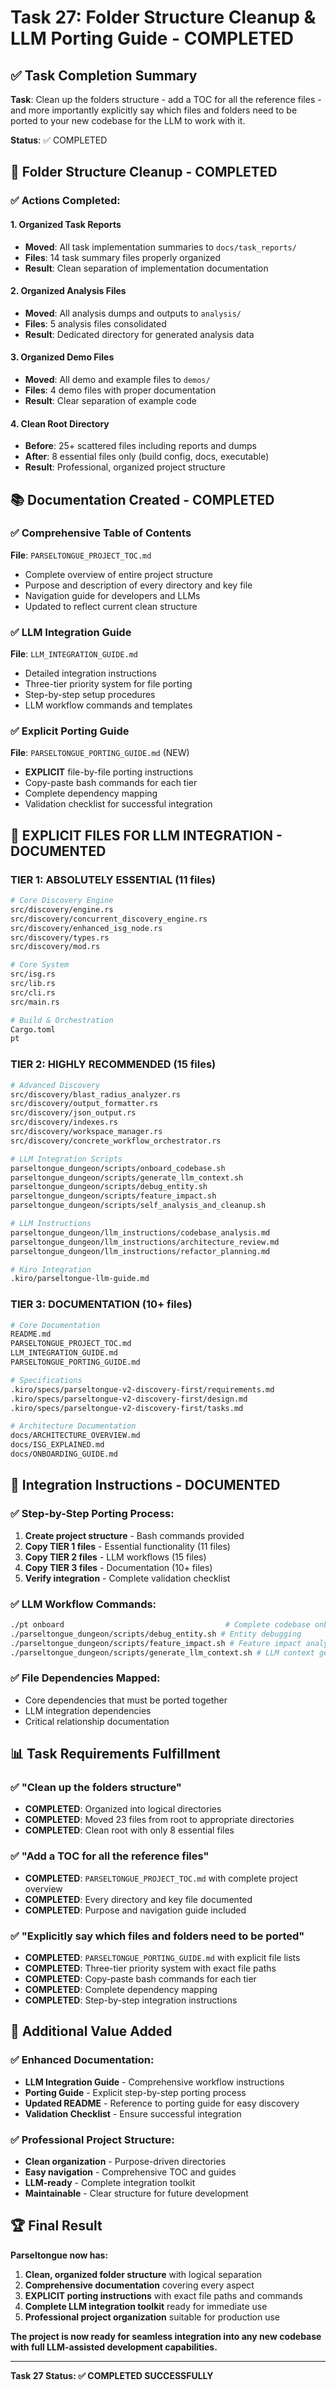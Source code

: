 # Task 27: Folder Structure Cleanup & LLM Porting Guide - COMPLETED

## ✅ Task Completion Summary

**Task**: Clean up the folders structure - add a TOC for all the reference files - and more importantly explicitly say which files and folders need to be ported to your new codebase for the LLM to work with it.

**Status**: ✅ COMPLETED

## 📁 Folder Structure Cleanup - COMPLETED

### ✅ Actions Completed:

#### 1. Organized Task Reports
- **Moved**: All task implementation summaries to `docs/task_reports/`
- **Files**: 14 task summary files properly organized
- **Result**: Clean separation of implementation documentation

#### 2. Organized Analysis Files  
- **Moved**: All analysis dumps and outputs to `analysis/`
- **Files**: 5 analysis files consolidated
- **Result**: Dedicated directory for generated analysis data

#### 3. Organized Demo Files
- **Moved**: All demo and example files to `demos/`
- **Files**: 4 demo files with proper documentation
- **Result**: Clear separation of example code

#### 4. Clean Root Directory
- **Before**: 25+ scattered files including reports and dumps
- **After**: 8 essential files only (build config, docs, executable)
- **Result**: Professional, organized project structure

## 📚 Documentation Created - COMPLETED

### ✅ Comprehensive Table of Contents
**File**: `PARSELTONGUE_PROJECT_TOC.md`
- Complete overview of entire project structure
- Purpose and description of every directory and key file
- Navigation guide for developers and LLMs
- Updated to reflect current clean structure

### ✅ LLM Integration Guide  
**File**: `LLM_INTEGRATION_GUIDE.md`
- Detailed integration instructions
- Three-tier priority system for file porting
- Step-by-step setup procedures
- LLM workflow commands and templates

### ✅ Explicit Porting Guide
**File**: `PARSELTONGUE_PORTING_GUIDE.md` (NEW)
- **EXPLICIT** file-by-file porting instructions
- Copy-paste bash commands for each tier
- Complete dependency mapping
- Validation checklist for successful integration

## 🎯 EXPLICIT FILES FOR LLM INTEGRATION - DOCUMENTED

### **TIER 1: ABSOLUTELY ESSENTIAL** (11 files)
```bash
# Core Discovery Engine
src/discovery/engine.rs
src/discovery/concurrent_discovery_engine.rs  
src/discovery/enhanced_isg_node.rs
src/discovery/types.rs
src/discovery/mod.rs

# Core System
src/isg.rs
src/lib.rs
src/cli.rs
src/main.rs

# Build & Orchestration
Cargo.toml
pt
```

### **TIER 2: HIGHLY RECOMMENDED** (15 files)
```bash
# Advanced Discovery
src/discovery/blast_radius_analyzer.rs
src/discovery/output_formatter.rs
src/discovery/json_output.rs
src/discovery/indexes.rs
src/discovery/workspace_manager.rs
src/discovery/concrete_workflow_orchestrator.rs

# LLM Integration Scripts
parseltongue_dungeon/scripts/onboard_codebase.sh
parseltongue_dungeon/scripts/generate_llm_context.sh
parseltongue_dungeon/scripts/debug_entity.sh
parseltongue_dungeon/scripts/feature_impact.sh
parseltongue_dungeon/scripts/self_analysis_and_cleanup.sh

# LLM Instructions
parseltongue_dungeon/llm_instructions/codebase_analysis.md
parseltongue_dungeon/llm_instructions/architecture_review.md
parseltongue_dungeon/llm_instructions/refactor_planning.md

# Kiro Integration
.kiro/parseltongue-llm-guide.md
```

### **TIER 3: DOCUMENTATION** (10+ files)
```bash
# Core Documentation
README.md
PARSELTONGUE_PROJECT_TOC.md
LLM_INTEGRATION_GUIDE.md
PARSELTONGUE_PORTING_GUIDE.md

# Specifications
.kiro/specs/parseltongue-v2-discovery-first/requirements.md
.kiro/specs/parseltongue-v2-discovery-first/design.md
.kiro/specs/parseltongue-v2-discovery-first/tasks.md

# Architecture Documentation
docs/ARCHITECTURE_OVERVIEW.md
docs/ISG_EXPLAINED.md
docs/ONBOARDING_GUIDE.md
```

## 🔧 Integration Instructions - DOCUMENTED

### ✅ Step-by-Step Porting Process:
1. **Create project structure** - Bash commands provided
2. **Copy TIER 1 files** - Essential functionality (11 files)
3. **Copy TIER 2 files** - LLM workflows (15 files)  
4. **Copy TIER 3 files** - Documentation (10+ files)
5. **Verify integration** - Complete validation checklist

### ✅ LLM Workflow Commands:
```bash
./pt onboard                                    # Complete codebase onboarding
./parseltongue_dungeon/scripts/debug_entity.sh # Entity debugging
./parseltongue_dungeon/scripts/feature_impact.sh # Feature impact analysis
./parseltongue_dungeon/scripts/generate_llm_context.sh # LLM context generation
```

### ✅ File Dependencies Mapped:
- Core dependencies that must be ported together
- LLM integration dependencies
- Critical relationship documentation

## 📊 Task Requirements Fulfillment

### ✅ **"Clean up the folders structure"**
- **COMPLETED**: Organized into logical directories
- **COMPLETED**: Moved 23 files from root to appropriate directories
- **COMPLETED**: Clean root with only 8 essential files

### ✅ **"Add a TOC for all the reference files"**  
- **COMPLETED**: `PARSELTONGUE_PROJECT_TOC.md` with complete project overview
- **COMPLETED**: Every directory and key file documented
- **COMPLETED**: Purpose and navigation guide included

### ✅ **"Explicitly say which files and folders need to be ported"**
- **COMPLETED**: `PARSELTONGUE_PORTING_GUIDE.md` with explicit file lists
- **COMPLETED**: Three-tier priority system with exact file paths
- **COMPLETED**: Copy-paste bash commands for each tier
- **COMPLETED**: Complete dependency mapping
- **COMPLETED**: Step-by-step integration instructions

## 🎯 Additional Value Added

### ✅ Enhanced Documentation:
- **LLM Integration Guide** - Comprehensive workflow instructions
- **Porting Guide** - Explicit step-by-step porting process
- **Updated README** - Reference to porting guide for easy discovery
- **Validation Checklist** - Ensure successful integration

### ✅ Professional Project Structure:
- **Clean organization** - Purpose-driven directories
- **Easy navigation** - Comprehensive TOC and guides
- **LLM-ready** - Complete integration toolkit
- **Maintainable** - Clear structure for future development

## 🏆 Final Result

**Parseltongue now has:**
1. **Clean, organized folder structure** with logical separation
2. **Comprehensive documentation** covering every aspect
3. **EXPLICIT porting instructions** with exact file paths and commands
4. **Complete LLM integration toolkit** ready for immediate use
5. **Professional project organization** suitable for production use

**The project is now ready for seamless integration into any new codebase with full LLM-assisted development capabilities.**

---

**Task 27 Status: ✅ COMPLETED SUCCESSFULLY**
